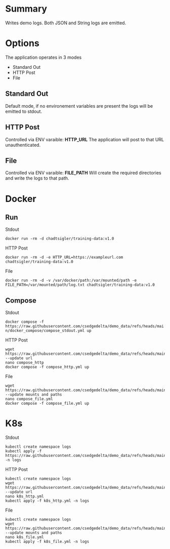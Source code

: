 # Summary
Writes demo logs. Both JSON and String logs are emitted.  

# Options
The application operates in 3 modes
- Standard Out
- HTTP Post
- File

## Standard Out
Default mode, if no environement variables are present the logs will be emitted to stdout.

## HTTP Post
Controlled via ENV varaible: **HTTP_URL**
The application will post to that URL unauthenticated.

## File
Controlled via ENV varaible: **FILE_PATH**
Will create the required directories and write the logs to that path.

# Docker 
## Run
Stdout

```docker run -rm -d chadtsigler/training-data:v1.0```

HTTP Post

```docker run -rm -d -e HTTP_URL=https://exampleurl.com chadtsigler/training-data:v1.0```

File

```docker run -rm -d -v /var/docker/path:/var/mounted/path -e FILE_PATH=/var/mounted/path/log.txt chadtsigler/training-data:v1.0```

## Compose
Stdout

```docker compose -f https://raw.githubusercontent.com/csedgedelta/demo_data/refs/heads/main/docker_compose/compose_stdout.yml up```

HTTP Post

```
wget https://raw.githubusercontent.com/csedgedelta/demo_data/refs/heads/main/docker_compose/compose_http.yml
--update url
nano compose_http
docker compose -f compose_http.yml up
```

File

```
wget https://raw.githubusercontent.com/csedgedelta/demo_data/refs/heads/main/docker_compose/compose_file.yml
--update mounts and paths
nano compose_file.yml
docker compose -f compose_file.yml up
```

# K8s
Stdout

```
kubectl create namespace logs
kubectl apply -f https://raw.githubusercontent.com/csedgedelta/demo_data/refs/heads/main/k8s/k8s_stdout.yml -n logs
```

HTTP Post

```
kubectl create namespace logs
wget https://raw.githubusercontent.com/csedgedelta/demo_data/refs/heads/main/k8s/k8s_http.yml
--update url
nano k8s_http.yml
kubectl apply -f k8s_http.yml -n logs
```

File

```
kubectl create namespace logs
wget https://raw.githubusercontent.com/csedgedelta/demo_data/refs/heads/main/k8s/k8s_file.yml
--update mounts and paths
nano k8s_file.yml
kubectl apply -f k8s_file.yml -n logs
```
